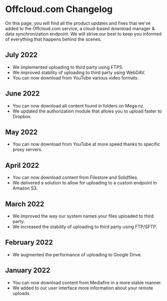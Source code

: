 # Offcloud.com Changelog
On this page, you will find all the product updates and fixes that we've added to the Offcloud.com service, a cloud-based download manager & data synchronization endpoint. We will strive our best to keep you informed of everything that happens behind the scenes.



## July 2022
- We implemented uploading to third party using FTPS.
- We improved stability of uploading to third party using WebDAV.
- You can now download from YouTube various video formats.
 
## June 2022
- You can now download all content found in folders on Mega.nz.
- We updated the authorization module that allows you to upload faster to Dropbox.
 
## May 2022
- You can now download from YouTube at more speed thanks to specific proxy servers.
 
## April 2022
- You can now download content from Filestore and Solidfiles.
- We delivered a solution to allow for uploading to a custom endpoint in Amazon S3.
 
## March 2022
- We improved the way our system names your files uploaded to third party.
- We increased the stability of uploading to third party using FTP/SFTP.
 
## February 2022
- We augmented the performance of uploading to Google Drive.
 
## January 2022
- You can now download content from Mediafire in a more stable manner.
- We added to our user interface more information about your remote uploads.
